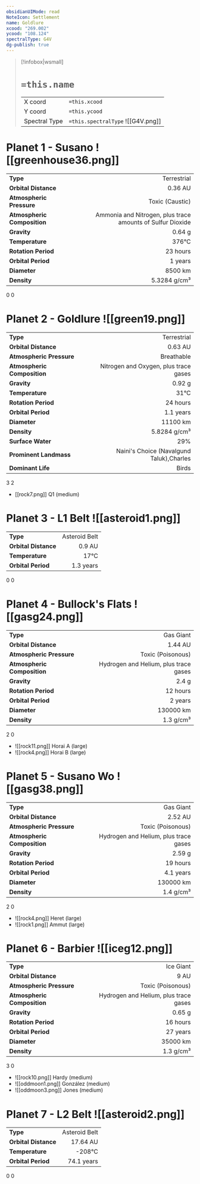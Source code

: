 ```yaml
---
obsidianUIMode: read
NoteIcon: Settlement
name: Goldlure
xcood: "269.002"
ycood: "108.124"
spectralType: G4V
dg-publish: true
---
```

> [!infobox|wsmall]
> # `=this.name`
> | | |
> | - | - |
> | X coord | `=this.xcood` |
> | Y coord| `=this.ycood` |
> | Spectral Type | `=this.spectralType` ![[G4V.png]] |

# Planet 1 - Susano ![[greenhouse36.png]]
|                             |                           |
| --------------------------- | -------------------------:|
| **Type**                    |             Terrestrial |
| **Orbital Distance**        |   0.36 AU |
| **Atmospheric Pressure**    |       Toxic (Caustic) |
| **Atmospheric Composition** |      Ammonia and Nitrogen, plus trace amounts of Sulfur Dioxide |
| **Gravity**                 |        0.64 g |
| **Temperature**             |    376°C |
| **Rotation Period**         |  23 hours |
| **Orbital Period** | 1 years |
| **Diameter**                |      8500 km | 
| **Density**                 |    5.3284 g/cm³ |



0
0



# Planet 2 - Goldlure ![[green19.png]]
|                             |                           |
| --------------------------- | -------------------------:|
| **Type**                    |             Terrestrial |
| **Orbital Distance**        |   0.63 AU |
| **Atmospheric Pressure**    |       Breathable |
| **Atmospheric Composition** |      Nitrogen and Oxygen, plus trace gases |
| **Gravity**                 |        0.92 g |
| **Temperature**             |    31°C |
| **Rotation Period**         |  24 hours |
| **Orbital Period** | 1.1 years |
| **Diameter**                |      11100 km | 
| **Density**                 |    5.8284 g/cm³ |
| **Surface Water**           |           29% | 
| **Prominent Landmass**      |         Naini's Choice (Navalgund Taluk),Charles | 
| **Dominant Life**           |         Birds |



3
2

- [[rock7.png]] Q1 (medium)

# Planet 3 - L1 Belt ![[asteroid1.png]]
|                             |                           |
| --------------------------- | -------------------------:|
| **Type**                    |             Asteroid Belt |
| **Orbital Distance**        |   0.9 AU |
| **Temperature**             |    17°C |
| **Orbital Period** | 1.3 years |



0
0



# Planet 4 - Bullock's Flats ![[gasg24.png]]
|                             |                           |
| --------------------------- | -------------------------:|
| **Type**                    |             Gas Giant |
| **Orbital Distance**        |   1.44 AU |
| **Atmospheric Pressure**    |       Toxic (Poisonous) |
| **Atmospheric Composition** |      Hydrogen and Helium, plus trace gases |
| **Gravity**                 |        2.4 g |
| **Rotation Period**         |  12 hours |
| **Orbital Period** | 2 years |
| **Diameter**                |      130000 km | 
| **Density**                 |    1.3 g/cm³ |



2
0

- ![[rock11.png]] Horai A (large)
- ![[rock4.png]] Horai B (large)


# Planet 5 - Susano Wo ![[gasg38.png]]
|                             |                           |
| --------------------------- | -------------------------:|
| **Type**                    |             Gas Giant |
| **Orbital Distance**        |   2.52 AU |
| **Atmospheric Pressure**    |       Toxic (Poisonous) |
| **Atmospheric Composition** |      Hydrogen and Helium, plus trace gases |
| **Gravity**                 |        2.59 g |
| **Rotation Period**         |  19 hours |
| **Orbital Period** | 4.1 years |
| **Diameter**                |      130000 km | 
| **Density**                 |    1.4 g/cm³ |



2
0

- ![[rock4.png]] Heret (large)
- ![[rock1.png]] Ammut (large)


# Planet 6 - Barbier ![[iceg12.png]]
|                             |                           |
| --------------------------- | -------------------------:|
| **Type**                    |             Ice Giant |
| **Orbital Distance**        |   9 AU |
| **Atmospheric Pressure**    |       Toxic (Poisonous) |
| **Atmospheric Composition** |      Hydrogen and Helium, plus trace gases |
| **Gravity**                 |        0.65 g |
| **Rotation Period**         |  16 hours |
| **Orbital Period** | 27 years |
| **Diameter**                |      35000 km | 
| **Density**                 |    1.3 g/cm³ |



3
0

- ![[rock10.png]] Hardy (medium)
- ![[oddmoon1.png]] González (medium)
- ![[oddmoon3.png]] Jones (medium)


# Planet 7 - L2 Belt ![[asteroid2.png]]
|                             |                           |
| --------------------------- | -------------------------:|
| **Type**                    |             Asteroid Belt |
| **Orbital Distance**        |   17.64 AU |
| **Temperature**             |    -208°C |
| **Orbital Period** | 74.1 years |



0
0



